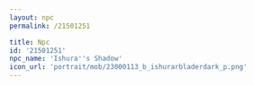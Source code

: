 ```yaml
---
layout: npc
permalink: /21501251

title: Npc
id: '21501251'
npc_name: 'Ishura''s Shadow'
icon_url: 'portrait/mob/23000113_b_ishurarbladerdark_p.png'
---
```

